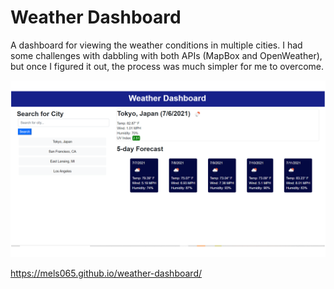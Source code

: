 # Weather Dashboard

A dashboard for viewing the weather conditions in multiple cities. I had some challenges
with dabbling with both APIs (MapBox and OpenWeather), but once I figured it out, the process was much simpler for me to overcome.

![](assets/screenshots/screenshot.png)

https://mels065.github.io/weather-dashboard/